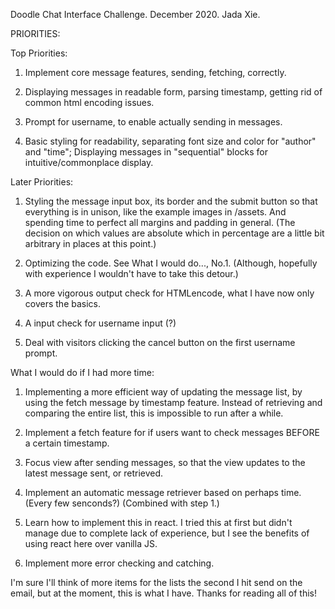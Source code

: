 Doodle Chat Interface Challenge. December 2020. Jada Xie.


PRIORITIES:

Top Priorities:
1. Implement core message features, sending, fetching, correctly.

2. Displaying messages in readable form, parsing timestamp, getting rid of common html encoding issues.

3. Prompt for username, to enable actually sending in messages.

4. Basic styling for readability, separating font size and color for "author" and "time"; Displaying messages in "sequential" blocks for intuitive/commonplace display.

Later Priorities:

1. Styling the message input box, its border and the submit button so that everything is in unison, like the example images in /assets. And spending time to perfect all margins and padding in general. (The decision on which values are absolute which in percentage are a little bit arbitrary in places at this point.)

2. Optimizing the code. See What I would do..., No.1. (Although, hopefully with experience I wouldn't have to take this detour.)

3. A more vigorous output check for HTMLencode, what I have now only covers the basics.

4. A input check for username input (?)

5. Deal with visitors clicking the cancel button on the first username prompt.



What I would do if I had more time:

1. Implementing a more efficient way of updating the message list, by using the fetch message by timestamp feature. Instead of retrieving and comparing the entire list, this is impossible to run after a while.

2. Implement a fetch feature for if users want to check messages BEFORE a certain timestamp.

3. Focus view after sending messages, so that the view updates to the latest message sent, or retrieved.

4. Implement an automatic message retriever based on perhaps time. (Every few senconds?) (Combined with step 1.)

5. Learn how to implement this in react. I tried this at first but didn't manage due to complete lack of experience, but I see the benefits of using react here over vanilla JS.

6. Implement more error checking and catching.



I'm sure I'll think of more items for the lists the second I hit send on the email, but at the moment, this is what I have. Thanks for reading all of this!
